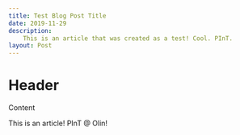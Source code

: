 ```yaml
---
title: Test Blog Post Title
date: 2019-11-29
description:
    This is an article that was created as a test! Cool. PInT.
layout: Post
---
```


# Header

Content

This is an article! PInT @ Olin!